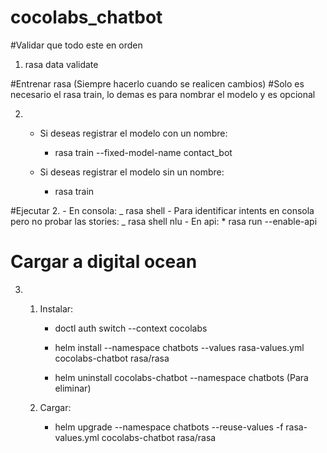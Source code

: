 # cocolabs_chatbot

#Validar que todo este en orden

1. rasa data validate

#Entrenar rasa (Siempre hacerlo cuando se realicen cambios)
#Solo es necesario el rasa train, lo demas es para nombrar el modelo y es opcional

2.  - Si deseas registrar el modelo con un nombre:

      - rasa train --fixed-model-name contact_bot

    - Si deseas registrar el modelo sin un nombre:
      - rasa train

#Ejecutar 2. - En consola:
_ rasa shell - Para identificar intents en consola pero no probar las stories:
_ rasa shell nlu - En api: \* rasa run --enable-api

# Cargar a digital ocean

3.  1. Instalar:

       - doctl auth switch --context cocolabs
       - helm install --namespace chatbots --values rasa-values.yml cocolabs-chatbot rasa/rasa

       - helm uninstall cocolabs-chatbot --namespace chatbots (Para eliminar)

    2. Cargar:
       - helm upgrade --namespace chatbots --reuse-values -f rasa-values.yml cocolabs-chatbot rasa/rasa
